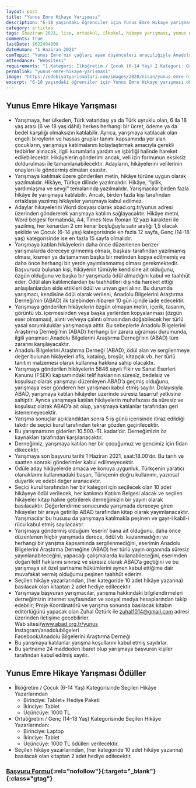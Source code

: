 ```yaml
---
layout: post
title: "Yunus Emre Hikaye Yarışması"
description: "6-18 yaşındaki öğrenciler için Yunus Emre Hikaye yarışması düzenleniyor."
category: articles
tags: [haziran 2021, lise, ortaokul, ilkokul, hikaye yarışması, yunus emre]
comments: true
lastDate: 1622494800    
dateHuman: "1 Haziran 2021"
comTopic: "Yunus Emre’nin çağları aşan düşünceleri aracılığıyla Anadolu irfanının, günümüz dünyasında çocuklar ve gençler tarafından daha çok anlaşılmasını, tanınmasını ve yaşatılmasını sağlamak."
attendance: "Websitesi"
requirements: "1.Kategori: İlköğretim / Çocuk (6-14 Yaş) 2.Kategori: Ortaöğrenim/ Genç (14- 18 Yaş)"
permalink: "yunus-emre-hikaye-yarismasi"
image: "https://edebiyatyarismalari.com/images/2020/nisan/yunus-emre-hikaye-yarismasi.jpg"
excerpt: "6-18 yaşındaki öğrenciler için Yunus Emre Hikaye yarışması düzenleniyor."
---
```


## Yunus Emre Hikaye Yarışması
- Yarışmaya, her ülkeden, Türk vatandaşı ya da Türk uyruklu olan, 6 ila 18 yaş arası (6 ve 18 yaş dâhil) herkes herhangi bir ücret, ödeme ya da bedel karşılığı olmaksızın katılabilir. Ayrıca, yarışmaya katılacak olan engelli bireylerin ve hassas gruplar tanımı kapsamında yer alan çocukların, yarışmaya katılmalarını kolaylaştırmak amacıyla gerekli tedbirler alınacak, ilgili kurumlarla yardım ve işbirliği halinde hareket edilebilecektir. Hikâyelerin gönderimi ancak, veli izin formunun eksiksiz doldurulması ile tamamlanabilecektir. Adayların, hikâyelerini velilerinin onayları ile göndermiş olmaları esastır.
- Yarışmaya katılmak üzere gönderilen metin, hikâye türüne uygun olarak yazılmalıdır. Hikâye, Türkçe dilinde yazılmalıdır. Hikâye, “iyilik, yardımlaşma ve sevgi” temalarında yazılmalıdır. Yarışmacılar birden fazla hikâye ile yarışmaya katılabilir. Ancak, birden fazla kişi tarafından ortaklaşa yazılmış hikâyeler yarışmaya kabul edilmez.
- Adaylar hikayelerini Word dosyası olarak abad.org.tr/yunus adresi üzerinden göndererek yarışmaya katılım sağlayacaktır. Hikâye metni, Word belgesi formatında, A4, Times New Roman 12 yazı karakteri ile yazılmış, her kenardan 2 cm kenar boşluğuyla satır aralığı 1,5 olacak şekilde ve Çocuk (6-14 yaş) kategorisinde en fazla 12 sayfa, Genç (14-18 yaş) kategorisinde ise en fazla 15 sayfa olmalıdır. 
- Yarışmaya katılan hikâyelerin daha önce düzenlenen benzer yarışmalarda dereceye girmemiş olması, başkası tarafından yazılmamış olması, kısmen ya da tamamen başka bir metinden kopya edilmemiş ve daha önce herhangi bir yerde yayımlanmamış olması gerekmektedir. Başvuruda bulunan kişi, hikâyenin tümüyle kendisine ait olduğunu, özgün olduğunu ve başka bir yarışmada ödül almadığını kabul ve taahhüt eder. Ödül alan katılımcılardan bu taahhütleri dışında hareket ettiği anlaşılanlardan  elde ettikleri  ödül  ve  unvan geri alınır. Bu durumda yarışmacı, kendisine ödül olarak verileni,  Anadolu Bilgelerini Araştırma Derneği’nin (ABAD) ilk talebinden itibaren 10 gün içinde iade edecektir.
- Yarışmaya gönderilen hikâyelerin özgün olmayan metin, içerik, tasarım, görüntü vb. içermesinden veya başka yerlerden kopyalanması (özgün eser olmaması), alıntı ve/veya çalıntı olmasından doğabilecek her türlü yasal sorumluluklar yarışmacıya aittir. Bu sebeplerle Anadolu Bilgelerini Araştırma Derneği’nin (ABAD) herhangi bir zarara uğraması durumunda, ilgili yarışmacı Anadolu Bilgelerini Araştırma Derneği’nin (ABAD) tüm zararını karşılayacaktır. 
- Anadolu Bilgelerini Araştırma Derneği (ABAD), ödül alan ve sergilenmeye değer bulunan hikâyeleri afiş, katalog, broşür, kitapçık vb. her türlü tanıtım malzemesi olarak kullanma hakkına sahip olacaktır.
- Yarışmaya gönderilen hikâyelerin 5846 sayılı Fikir ve Sanat Eserleri Kanunu (FSEK) kapsamındaki telif haklarının süresiz, bedelsiz ve koşulsuz olarak yarışmayı düzenleyen ABAD’a geçmiş olduğunu, yarışmaya eser gönderen her yarışmacı kabul etmiş sayılır. Dolayısıyla ABAD, yarışmaya katılan hikâyeler üzerinde süresiz tasarruf yetkisine sahiptir. Ayrıca yarışmaya katılan hikâyelerin muhafazası da süresiz ve koşulsuz olarak ABAD’a ait olup, yarışmaya katılanlar tarafından geri istenemeyecektir.
- Yarışma sonuçlar açıklandıktan sonra 5 iş günü içerisinde itiraz edildiği takdir de seçici kurul tarafından tekrar gözden geçirilecektir.
- Bu yarışmamızın giderleri 10.500.-TL kadar’dır. Derneğimizin öz kaynakları tarafından karşılanacaktır.
- Derneğimiz, yarışmaya katılan her bir çocuğumuz ve gencimiz için fidan dikecektir.
- Yarışmaya son başvuru tarihi 1 Haziran 2021, saat:18.00’dır. Bu tarih ve saatten sonraki gönderimler kabul edilmeyecektir.
- Ödüle aday hikâyelerde amaca ve konuya uygunluk, Türkçenin yaratıcı olanaklarını kullanmadaki başarı, Türkçenin doğru kullanımı, yazınsal duyarlık ve edebî değer aranacaktır.
- Seçici kurul tarafından her bir kategori için seçilecek olan 10 adet hikâyeye ödül verilecek, her katılımcı Katılım Belgesi alacak ve seçilen hikâyeler kitap haline getirilerek derneğimizin bir yayını olarak basılacaktır. Değerlendirme sonucunda yarışmada dereceye giren hikayeler bir araya getirilip ABAD tarafından kitap olarak yayımlanacaktır. Yarışmacılar bu hususu da yarışmaya katılmakla peşinen ve gayr-i kabil-i rücu kabul etmiş sayılacaktır.
- Yarışmaya göndermiş olduğum ‘eserin’ bana ait olduğunu, daha önce düzenlenen hiçbir yarışmada derece, ödül vb. kazanmadığını ve herhangi bir yarışma kapsamında sergilenmediğini, eserimin Anadolu Bilgelerini Araştırma Derneğine (ABAD) her türlü yayın organında süresiz yayınlanabileceğini, yapacağı çalışmalarda kullanabileceğini, eserimden doğan telif haklarını sınırsız ve süresiz olarak ABAD’a geçtiğini ve bu yarışmaya ait özel şartname hükümlerini aynen kabul ettiğime dair muvafakat vermiş olduğumu peşinen taahhüt ederim.
- Seçilen hikâye yazarlarından, (her kategoride 10 adet hikâye yazarına) basılacak olan kitaptan 2 adet hediye edilecektir.
- Yarışmaya başvuran yarışmacılar, yarışma hakkındaki bilgilendirmeleri derneğimizin internet sayfasından ve sosyal medya hesaplarından takip edebilir; Proje Koordinatörü ve yarışma sonunda basılacak kitabın editörlüğünü yapacak olan Zuhal Öztürk ile zuhal1014@gmail.com adresi üzerinden iletişime geçebilirler.  
Web sitesi/www.abad.org.tr/yunus  
İnstagram/anadolubilgeleri  
Facebook/Anadolu Bilgelerini Araştırma Derneği  
- Bu yarışmaya katılanlar yarışma koşullarını kabul etmiş sayılırlar.
- Bu şartname 24 maddeden ibaret olup yarışmaya başvuran kişiler tarafından kabul edilmiş sayılır.

## Yunus Emre Hikaye Yarışması Ödüller
- İlköğretim / Çocuk (6-14 Yaş) Kategorisinde Seçilen Hikâye Yazarlarından  
    - Birinciye: Tablet+ Hediye Paketi
    - İkinciye: Tablet
    - Üçüncüye: 1000 TL
- Ortaöğretim / Genç (14-18 Yaş) Kategorisinde Seçilen Hikâye Yazarlarından:
    - Birinciye: Laptop
    - İkinciye: Tablet
    - Üçüncüye: 1000 TL ödülleri verilecektir.
- Seçilen hikâye yazarlarından, (her kategoride 10 adet hikâye yazarına) basılacak olan kitaptan 2 adet hediye edilecektir.

### [Başvuru Formu](https://abad.org.tr/yunus/?ref=edebiyatyarismalari.com){:rel="nofollow"}{:target="_blank"}{:class="gtag"}